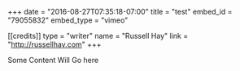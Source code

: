 +++
date = "2016-08-27T07:35:18-07:00"
title = "test"
embed_id = "79055832"
embed_type = "vimeo"

[[credits]]
type = "writer"
name = "Russell Hay"
link = "http://russellhay.com"
+++

Some Content Will Go here

